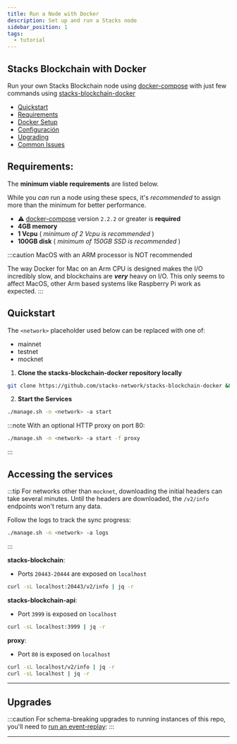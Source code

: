 ```yaml
---
title: Run a Node with Docker
description: Set up and run a Stacks node
sidebar_position: 1
tags:
  - tutorial
---
```


## Stacks Blockchain with Docker

Run your own Stacks Blockchain node using [docker-compose](https://docs.docker.com/compose/) with just few commands using [stacks-blockchain-docker](https://github.com/stacks-network/stacks-blockchain-docker)

- [Quickstart](./run-a-node#quickstart)
- [Requirements](https://github.com/stacks-network/stacks-blockchain-docker/blob/master/docs/requirements.md)
- [Docker Setup](https://github.com/stacks-network/stacks-blockchain-docker/blob/master/docs/docker.md)
- [Configuración](https://github.com/stacks-network/stacks-blockchain-docker/blob/master/docs/config.md)
- [Upgrading](https://github.com/stacks-network/stacks-blockchain-docker/blob/master/docs/upgrade.md)
- [Common Issues](https://github.com/stacks-network/stacks-blockchain-docker/blob/master/docs/issues.md)

## **Requirements:**

The **minimum viable requirements** are listed below.

While you _can_ run a node using these specs, it's _recommended_ to assign more than the minimum for better performance.

- ⚠️ [docker-compose](https://docs.docker.com/compose/install/) version `2.2.2` or greater is **required**
- **4GB memory**
- **1 Vcpu** ( _minimum of 2 Vcpu is recommended_ )
- **100GB disk** ( _minimum of 150GB SSD is recommended_ )

:::caution MacOS with an ARM processor is NOT recommended

The way Docker for Mac on an Arm CPU is designed makes the I/O incredibly slow, and blockchains are **_very_** heavy on I/O. This only seems to affect MacOS, other Arm based systems like Raspberry Pi work as expected. :::

## **Quickstart**

The `<network>` placeholder used below can be replaced with one of:

- mainnet
- testnet
- mocknet

1. **Clone the stacks-blockchain-docker repository locally**

```bash
git clone https://github.com/stacks-network/stacks-blockchain-docker && cd stacks-blockchain-docker
```

2. **Start the Services**

```bash
./manage.sh -n <network> -a start
```

:::note With an optional HTTP proxy on port 80:

```bash
./manage.sh -n <network> -a start -f proxy
```

:::

## **Accessing the services**

:::tip For networks other than `mocknet`, downloading the initial headers can take several minutes. Until the headers are downloaded, the `/v2/info` endpoints won't return any data.

Follow the logs to track the sync progress:

```bash
./manage.sh -n <network> -a logs
```

:::

**stacks-blockchain**:

- Ports `20443-20444` are exposed on `localhost`

```bash
curl -sL localhost:20443/v2/info | jq -r
```

**stacks-blockchain-api**:

- Port `3999` is exposed on `localhost`

```bash
curl -sL localhost:3999 | jq -r
```

**proxy**:

- Port `80` is exposed on `localhost`

```bash
curl -sL localhost/v2/info | jq -r
curl -sL localhost | jq -r
```

---

## Upgrades

:::caution For schema-breaking upgrades to running instances of this repo, you'll need to [run an event-replay](https://github.com/stacks-network/stacks-blockchain-docker/blob/master/docs/upgrade.md): :::

---
